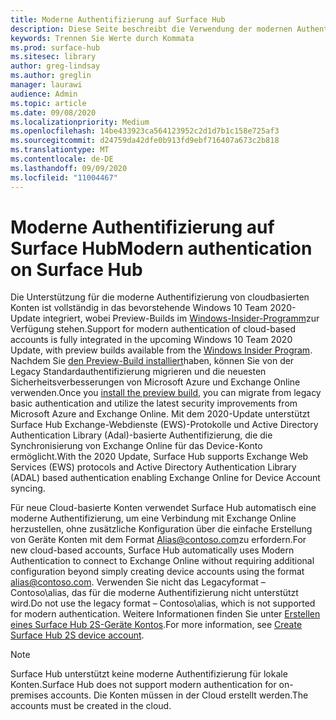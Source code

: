 ```yaml
---
title: Moderne Authentifizierung auf Surface Hub
description: Diese Seite beschreibt die Verwendung der modernen Authentifizierung auf Surface Hub im Gegensatz zur Legacy Standardauthentifizierung.
keywords: Trennen Sie Werte durch Kommata
ms.prod: surface-hub
ms.sitesec: library
author: greg-lindsay
ms.author: greglin
manager: laurawi
audience: Admin
ms.topic: article
ms.date: 09/08/2020
ms.localizationpriority: Medium
ms.openlocfilehash: 14be433923ca564123952c2d1d7b1c158e725af3
ms.sourcegitcommit: d24759da42dfe0b913fd9ebf716407a673c2b818
ms.translationtype: MT
ms.contentlocale: de-DE
ms.lasthandoff: 09/09/2020
ms.locfileid: "11004467"
---
```

# <span data-ttu-id="8c3f1-104">Moderne Authentifizierung auf Surface Hub</span><span class="sxs-lookup"><span data-stu-id="8c3f1-104">Modern authentication on Surface Hub</span></span>

<span data-ttu-id="8c3f1-105">Die Unterstützung für die moderne Authentifizierung von cloudbasierten Konten ist vollständig in das bevorstehende Windows 10 Team 2020-Update integriert, wobei Preview-Builds im [Windows-Insider-Programm](https://insider.windows.com/)zur Verfügung stehen.</span><span class="sxs-lookup"><span data-stu-id="8c3f1-105">Support for modern authentication of cloud-based accounts is fully integrated in the upcoming Windows 10 Team 2020 Update, with preview builds available from the [Windows Insider Program](https://insider.windows.com/).</span></span> <span data-ttu-id="8c3f1-106">Nachdem Sie [den Preview-Build installiert](surface-hub-install-2020preview.md)haben, können Sie von der Legacy Standardauthentifizierung migrieren und die neuesten Sicherheitsverbesserungen von Microsoft Azure und Exchange Online verwenden.</span><span class="sxs-lookup"><span data-stu-id="8c3f1-106">Once you [install the preview build](surface-hub-install-2020preview.md), you can migrate from legacy basic authentication and utilize the latest security improvements from Microsoft Azure and Exchange Online.</span></span> <span data-ttu-id="8c3f1-107">Mit dem 2020-Update unterstützt Surface Hub Exchange-Webdienste (EWS)-Protokolle und Active Directory Authentication Library (Adal)-basierte Authentifizierung, die die Synchronisierung von Exchange Online für das Device-Konto ermöglicht.</span><span class="sxs-lookup"><span data-stu-id="8c3f1-107">With the 2020 Update, Surface Hub supports Exchange Web Services (EWS) protocols and Active Directory Authentication Library (ADAL) based authentication enabling Exchange Online for Device Account syncing.</span></span>

<span data-ttu-id="8c3f1-108">Für neue Cloud-basierte Konten verwendet Surface Hub automatisch eine moderne Authentifizierung, um eine Verbindung mit Exchange Online herzustellen, ohne zusätzliche Konfiguration über die einfache Erstellung von Geräte Konten mit dem Format [Alias@contoso.com](mailto:alias@contoso.com)zu erfordern.</span><span class="sxs-lookup"><span data-stu-id="8c3f1-108">For new cloud-based accounts, Surface Hub automatically uses Modern Authentication to connect to Exchange Online without requiring additional configuration beyond simply creating device accounts using the format [alias@contoso.com](mailto:alias@contoso.com).</span></span> <span data-ttu-id="8c3f1-109">Verwenden Sie nicht das Legacyformat – Contoso\alias, das für die moderne Authentifizierung nicht unterstützt wird.</span><span class="sxs-lookup"><span data-stu-id="8c3f1-109">Do not use the legacy format – Contoso\alias, which is not supported for modern authentication.</span></span> <span data-ttu-id="8c3f1-110">Weitere Informationen finden Sie unter [Erstellen eines Surface Hub 2S-Geräte Kontos](https://docs.microsoft.com/surface-hub/surface-hub-2s-account).</span><span class="sxs-lookup"><span data-stu-id="8c3f1-110">For more information, see [Create Surface Hub 2S device account](https://docs.microsoft.com/surface-hub/surface-hub-2s-account).</span></span>

> [!NOTE]
> <span data-ttu-id="8c3f1-111">Surface Hub unterstützt keine moderne Authentifizierung für lokale Konten.</span><span class="sxs-lookup"><span data-stu-id="8c3f1-111">Surface Hub does not support modern authentication for on-premises accounts.</span></span> <span data-ttu-id="8c3f1-112">Die Konten müssen in der Cloud erstellt werden.</span><span class="sxs-lookup"><span data-stu-id="8c3f1-112">The accounts must be created in the cloud.</span></span>

